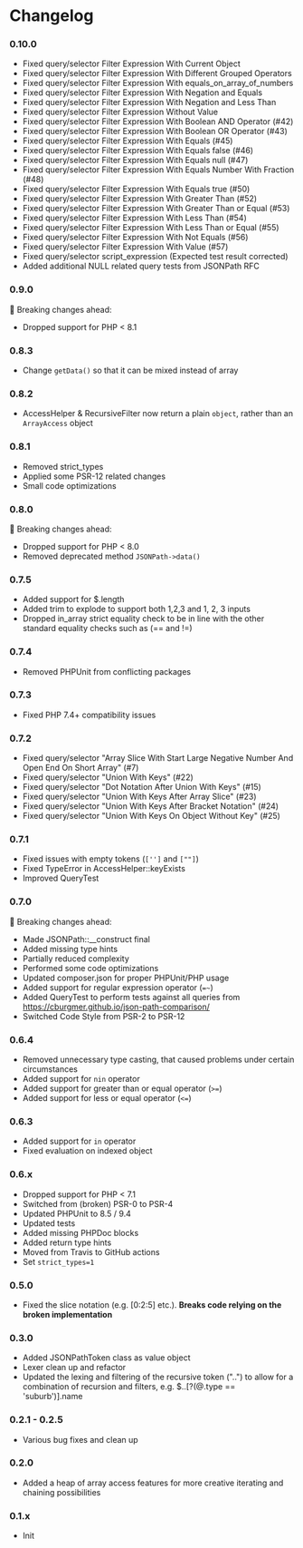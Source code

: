 # Changelog

### 0.10.0
- Fixed query/selector Filter Expression With Current Object
- Fixed query/selector Filter Expression With Different Grouped Operators
- Fixed query/selector Filter Expression With equals_on_array_of_numbers
- Fixed query/selector Filter Expression With Negation and Equals
- Fixed query/selector Filter Expression With Negation and Less Than
- Fixed query/selector Filter Expression Without Value
- Fixed query/selector Filter Expression With Boolean AND Operator (#42)
- Fixed query/selector Filter Expression With Boolean OR Operator (#43)
- Fixed query/selector Filter Expression With Equals (#45)
- Fixed query/selector Filter Expression With Equals false (#46)
- Fixed query/selector Filter Expression With Equals null (#47)
- Fixed query/selector Filter Expression With Equals Number With Fraction (#48)
- Fixed query/selector Filter Expression With Equals true (#50)
- Fixed query/selector Filter Expression With Greater Than (#52)
- Fixed query/selector Filter Expression With Greater Than or Equal (#53)
- Fixed query/selector Filter Expression With Less Than (#54)
- Fixed query/selector Filter Expression With Less Than or Equal (#55)
- Fixed query/selector Filter Expression With Not Equals (#56)
- Fixed query/selector Filter Expression With Value (#57)
- Fixed query/selector script_expression (Expected test result corrected)
- Added additional NULL related query tests from JSONPath RFC

### 0.9.0
🔻 Breaking changes ahead:

- Dropped support for PHP < 8.1

### 0.8.3
- Change `getData()` so that it can be mixed instead of array

### 0.8.2
- AccessHelper & RecursiveFilter now return a plain `object`, rather than an `ArrayAccess` object

### 0.8.1
- Removed strict_types
- Applied some PSR-12 related changes
- Small code optimizations

### 0.8.0
🔻 Breaking changes ahead:

 - Dropped support for PHP < 8.0
 - Removed deprecated method `JSONPath->data()`

### 0.7.5
 - Added support for $.length
 - Added trim to explode to support both 1,2,3 and 1, 2, 3 inputs
 - Dropped in_array strict equality check to be in line with the other standard equality checks such as (== and !=)

### 0.7.4
 - Removed PHPUnit from conflicting packages

### 0.7.3
 - Fixed PHP 7.4+ compatibility issues

### 0.7.2
 - Fixed query/selector "Array Slice With Start Large Negative Number And Open End On Short Array" (#7)
 - Fixed query/selector "Union With Keys" (#22)
 - Fixed query/selector "Dot Notation After Union With Keys" (#15)
 - Fixed query/selector "Union With Keys After Array Slice" (#23)
 - Fixed query/selector "Union With Keys After Bracket Notation" (#24)
 - Fixed query/selector "Union With Keys On Object Without Key" (#25)

### 0.7.1
 - Fixed issues with empty tokens (`['']` and `[""]`)
 - Fixed TypeError in AccessHelper::keyExists 
 - Improved QueryTest

### 0.7.0
🔻 Breaking changes ahead:

 - Made JSONPath::__construct final
 - Added missing type hints
 - Partially reduced complexity
 - Performed some code optimizations
 - Updated composer.json for proper PHPUnit/PHP usage
 - Added support for regular expression operator (`=~`)
 - Added QueryTest to perform tests against all queries from https://cburgmer.github.io/json-path-comparison/
 - Switched Code Style from PSR-2 to PSR-12

### 0.6.4
 - Removed unnecessary type casting, that caused problems under certain circumstances
 - Added support for `nin` operator
 - Added support for greater than or equal operator (`>=`)
 - Added support for less or equal operator (`<=`)

### 0.6.3
 - Added support for `in` operator
 - Fixed evaluation on indexed object

### 0.6.x
 - Dropped support for PHP < 7.1
 - Switched from (broken) PSR-0 to PSR-4
 - Updated PHPUnit to 8.5 / 9.4
 - Updated tests
 - Added missing PHPDoc blocks
 - Added return type hints
 - Moved from Travis to GitHub actions
 - Set `strict_types=1`

### 0.5.0
 - Fixed the slice notation (e.g. [0:2:5] etc.). **Breaks code relying on the broken implementation**

### 0.3.0
 - Added JSONPathToken class as value object
 - Lexer clean up and refactor
 - Updated the lexing and filtering of the recursive token ("..") to allow for a combination of recursion
   and filters, e.g. $..[?(@.type == 'suburb')].name

### 0.2.1 - 0.2.5
 - Various bug fixes and clean up

### 0.2.0
 - Added a heap of array access features for more creative iterating and chaining possibilities

### 0.1.x
 - Init
